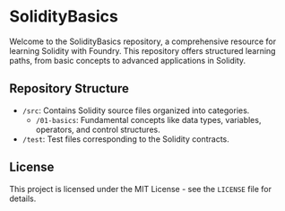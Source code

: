 
# SolidityBasics

Welcome to the SolidityBasics repository, a comprehensive resource for learning Solidity with Foundry. This repository offers structured learning paths, from basic concepts to advanced applications in Solidity.

## Repository Structure

- `/src`: Contains Solidity source files organized into categories.
  - `/01-basics`: Fundamental concepts like data types, variables, operators, and control structures.
- `/test`: Test files corresponding to the Solidity contracts.

## License

This project is licensed under the MIT License - see the `LICENSE` file for details.

